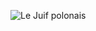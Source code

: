 ![Le Juif polonais](https://upload.wikimedia.org/wikipedia/commons/thumb/a/ac/Apis_mellifera_scutellata_1355021.jpg/300px-Apis_mellifera_scutellata_1355021.jpg)